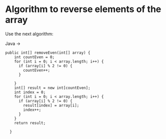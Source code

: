 # Algorithm to reverse elements of the array

Use the next algorithm:

Java ->
`````
public int[] removeEven(int[] array) {
    int countEven = 0;
    for (int i = 0; i < array.length; i++) {
      if (array[i] % 2 != 0) {
        countEven++;
      }

    }
    int[] result = new int[countEven];
    int index = 0;
    for (int i = 0; i < array.length; i++) {
      if (array[i] % 2 != 0) {
        result[index] = array[i];
        index++;
      }
    }
    return result;

  }
`````
